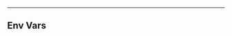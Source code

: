 <!-- Space: Projects -->
<!-- Parent: ZshCheat -->
<!-- Title: EnvVars ZshCheat -->
<!-- Label: ZshCheat -->
<!-- Label: Project -->
<!-- Label: EnvVars -->
<!-- Include: disclaimer.md -->
<!-- Include: ac:toc -->

---

## Env Vars
